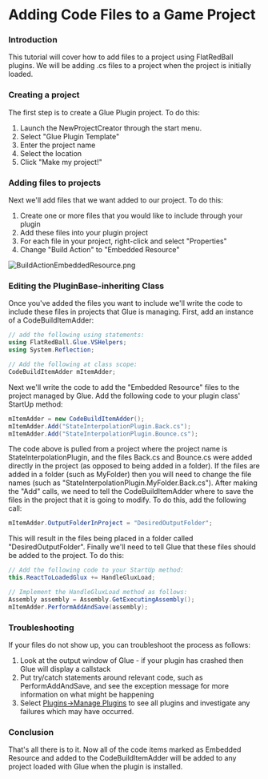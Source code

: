 # Adding Code Files to a Game Project

### Introduction

This tutorial will cover how to add files to a project using FlatRedBall plugins. We will be adding .cs files to a project when the project is initially loaded.

### Creating a project

The first step is to create a Glue Plugin project. To do this:

1. Launch the NewProjectCreator through the start menu.
2. Select "Glue Plugin Template"
3. Enter the project name
4. Select the location
5. Click "Make my project!"

### Adding files to projects

Next we'll add files that we want added to our project. To do this:

1. Create one or more files that you would like to include through your plugin
2. Add these files into your plugin project
3. For each file in your project, right-click and select "Properties"
4. Change "Build Action" to "Embedded Resource"

![BuildActionEmbeddedResource.png](../../.gitbook/assets/migrated\_media-BuildActionEmbeddedResource.png)

### Editing the PluginBase-inheriting Class

Once you've added the files you want to include we'll write the code to include these files in projects that Glue is managing. First, add an instance of a CodeBuildItemAdder:

```csharp
// add the following using statements:
using FlatRedBall.Glue.VSHelpers;
using System.Reflection;

// Add the following at class scope:
CodeBuildItemAdder mItemAdder;
```

Next we'll write the code to add the "Embedded Resource" files to the project managed by Glue. Add the following code to your plugin class' StartUp method:

```csharp
mItemAdder = new CodeBuildItemAdder();
mItemAdder.Add("StateInterpolationPlugin.Back.cs");
mItemAdder.Add("StateInterpolationPlugin.Bounce.cs");
```

The code above is pulled from a project where the project name is StateInterpolationPlugin, and the files Back.cs and Bounce.cs were added directly in the project (as opposed to being added in a folder). If the files are added in a folder (such as MyFolder) then you will need to change the file names (such as "StateInterpolationPlugin.MyFolder.Back.cs"). After making the "Add" calls, we need to tell the CodeBuildItemAdder where to save the files in the project that it is going to modify. To do this, add the following call:

```csharp
mItemAdder.OutputFolderInProject = "DesiredOutputFolder";
```

This will result in the files being placed in a folder called "DesiredOutputFolder". Finally we'll need to tell Glue that these files should be added to the project. To do this:

```csharp
// Add the following code to your StartUp method:
this.ReactToLoadedGlux += HandleGluxLoad;

// Implement the HandleGluxLoad method as follows:
Assembly assembly = Assembly.GetExecutingAssembly();
mItemAdder.PerformAddAndSave(assembly);
```

### Troubleshooting

If your files do not show up, you can troubleshoot the process as follows:

1. Look at the output window of Glue - if your plugin has crashed then Glue will display a callstack
2. Put try/catch statements around relevant code, such as PerformAddAndSave, and see the exception message for more information on what might be happening
3. Select [Plugins->Manage Plugins](../../frb/docs/index.php) to see all plugins and investigate any failures which may have occurred.

### Conclusion

That's all there is to it. Now all of the code items marked as Embedded Resource and added to the CodeBuildItemAdder will be added to any project loaded with Glue when the plugin is installed.
